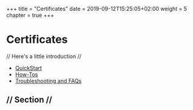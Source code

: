 +++
title = "Certificates"
date = 2019-09-12T15:25:05+02:00
weight = 5
chapter = true
+++

# Certificates

// Here's a little introduction //

- [QuickStart]()
- [How-Tos]()
- [Troubleshooting and FAQs]()

## // Section //
